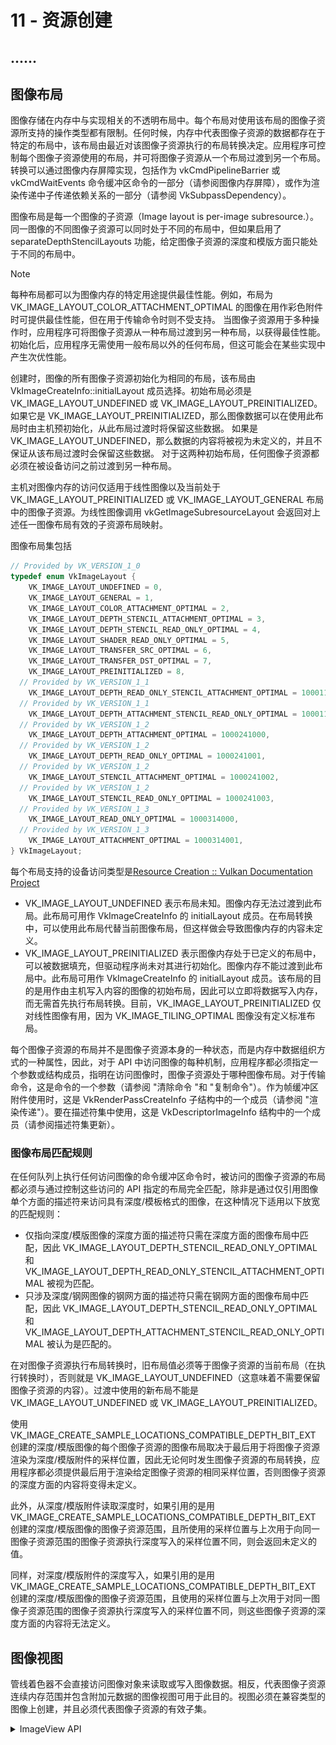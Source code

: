 # 11 - 资源创建

## ......

## 图像布局

图像存储在内存中与实现相关的不透明布局中。每个布局对使用该布局的图像子资源所支持的操作类型都有限制。任何时候，内存中代表图像子资源的数据都存在于特定的布局中，该布局由最近对该图像子资源执行的布局转换决定。应用程序可控制每个图像子资源使用的布局，并可将图像子资源从一个布局过渡到另一个布局。转换可以通过图像内存屏障实现，包括作为 vkCmdPipelineBarrier 或 vkCmdWaitEvents 命令缓冲区命令的一部分（请参阅图像内存屏障），或作为渲染传递中子传递依赖关系的一部分（请参阅 VkSubpassDependency）。

图像布局是每一个图像的子资源（Image layout is per-image subresource.）。同一图像的不同图像子资源可以同时处于不同的布局中，但如果启用了 separateDepthStencilLayouts 功能，给定图像子资源的深度和模版方面只能处于不同的布局中。

> [!note]
> 每种布局都可以为图像内存的特定用途提供最佳性能。例如，布局为 VK_IMAGE_LAYOUT_COLOR_ATTACHMENT_OPTIMAL 的图像在用作彩色附件时可提供最佳性能，但在用于传输命令时则不受支持。
> 当图像子资源用于多种操作时，应用程序可将图像子资源从一种布局过渡到另一种布局，以获得最佳性能。初始化后，应用程序无需使用一般布局以外的任何布局，但这可能会在某些实现中产生次优性能。

创建时，图像的所有图像子资源初始化为相同的布局，该布局由 VkImageCreateInfo::initialLayout 成员选择。初始布局必须是 VK_IMAGE_LAYOUT_UNDEFINED 或 VK_IMAGE_LAYOUT_PREINITIALIZED。
如果它是 VK_IMAGE_LAYOUT_PREINITIALIZED，那么图像数据可以在使用此布局时由主机预初始化，从此布局过渡时将保留这些数据。
如果是 VK_IMAGE_LAYOUT_UNDEFINED，那么数据的内容将被视为未定义的，并且不保证从该布局过渡时会保留这些数据。
对于这两种初始布局，任何图像子资源都必须在被设备访问之前过渡到另一种布局。

主机对图像内存的访问仅适用于线性图像以及当前处于 VK_IMAGE_LAYOUT_PREINITIALIZED 或 VK_IMAGE_LAYOUT_GENERAL 布局中的图像子资源。为线性图像调用 vkGetImageSubresourceLayout 会返回对上述任一图像布局有效的子资源布局映射。

图像布局集包括

```cpp
// Provided by VK_VERSION_1_0
typedef enum VkImageLayout {
    VK_IMAGE_LAYOUT_UNDEFINED = 0,
    VK_IMAGE_LAYOUT_GENERAL = 1,
    VK_IMAGE_LAYOUT_COLOR_ATTACHMENT_OPTIMAL = 2,
    VK_IMAGE_LAYOUT_DEPTH_STENCIL_ATTACHMENT_OPTIMAL = 3,
    VK_IMAGE_LAYOUT_DEPTH_STENCIL_READ_ONLY_OPTIMAL = 4,
    VK_IMAGE_LAYOUT_SHADER_READ_ONLY_OPTIMAL = 5,
    VK_IMAGE_LAYOUT_TRANSFER_SRC_OPTIMAL = 6,
    VK_IMAGE_LAYOUT_TRANSFER_DST_OPTIMAL = 7,
    VK_IMAGE_LAYOUT_PREINITIALIZED = 8,
  // Provided by VK_VERSION_1_1
    VK_IMAGE_LAYOUT_DEPTH_READ_ONLY_STENCIL_ATTACHMENT_OPTIMAL = 1000117000,
  // Provided by VK_VERSION_1_1
    VK_IMAGE_LAYOUT_DEPTH_ATTACHMENT_STENCIL_READ_ONLY_OPTIMAL = 1000117001,
  // Provided by VK_VERSION_1_2
    VK_IMAGE_LAYOUT_DEPTH_ATTACHMENT_OPTIMAL = 1000241000,
  // Provided by VK_VERSION_1_2
    VK_IMAGE_LAYOUT_DEPTH_READ_ONLY_OPTIMAL = 1000241001,
  // Provided by VK_VERSION_1_2
    VK_IMAGE_LAYOUT_STENCIL_ATTACHMENT_OPTIMAL = 1000241002,
  // Provided by VK_VERSION_1_2
    VK_IMAGE_LAYOUT_STENCIL_READ_ONLY_OPTIMAL = 1000241003,
  // Provided by VK_VERSION_1_3
    VK_IMAGE_LAYOUT_READ_ONLY_OPTIMAL = 1000314000,
  // Provided by VK_VERSION_1_3
    VK_IMAGE_LAYOUT_ATTACHMENT_OPTIMAL = 1000314001,
} VkImageLayout;
```

每个布局支持的设备访问类型是[Resource Creation :: Vulkan Documentation Project](https://docs.vulkan.org/spec/latest/chapters/resources.html#resources-image-layouts)

- VK_IMAGE_LAYOUT_UNDEFINED 表示布局未知。图像内存无法过渡到此布局。此布局可用作 VkImageCreateInfo 的 initialLayout 成员。在布局转换中，可以使用此布局代替当前图像布局，但这样做会导致图像内存的内容未定义。
- VK_IMAGE_LAYOUT_PREINITIALIZED 表示图像内存处于已定义的布局中，可以被数据填充，但驱动程序尚未对其进行初始化。图像内存不能过渡到此布局中。此布局可用作 VkImageCreateInfo 的 initialLayout 成员。该布局的目的是用作由主机写入内容的图像的初始布局，因此可以立即将数据写入内存，而无需首先执行布局转换。目前，VK_IMAGE_LAYOUT_PREINITIALIZED 仅对线性图像有用，因为 VK_IMAGE_TILING_OPTIMAL 图像没有定义标准布局。

每个图像子资源的布局并不是图像子资源本身的一种状态，而是内存中数据组织方式的一种属性，因此，对于 API 中访问图像的每种机制，应用程序都必须指定一个参数或结构成员，指明在访问图像时，图像子资源处于哪种图像布局。对于传输命令，这是命令的一个参数（请参阅 "清除命令 "和 "复制命令"）。作为帧缓冲区附件使用时，这是 VkRenderPassCreateInfo 子结构中的一个成员（请参阅 "渲染传递"）。要在描述符集中使用，这是 VkDescriptorImageInfo 结构中的一个成员（请参阅描述符集更新）。

### 图像布局匹配规则

在任何队列上执行任何访问图像的命令缓冲区命令时，被访问的图像子资源的布局都必须与通过控制这些访问的 API 指定的布局完全匹配，除非是通过仅引用图像单个方面的描述符来访问具有深度/模板格式的图像，在这种情况下适用以下放宽的匹配规则：

- 仅指向深度/模版图像的深度方面的描述符只需在深度方面的图像布局中匹配，因此 VK_IMAGE_LAYOUT_DEPTH_STENCIL_READ_ONLY_OPTIMAL 和 VK_IMAGE_LAYOUT_DEPTH_READ_ONLY_STENCIL_ATTACHMENT_OPTIMAL 被视为匹配。
- 只涉及深度/钢网图像的钢网方面的描述符只需在钢网方面的图像布局中匹配，因此 VK_IMAGE_LAYOUT_DEPTH_STENCIL_READ_ONLY_OPTIMAL 和 VK_IMAGE_LAYOUT_DEPTH_ATTACHMENT_STENCIL_READ_ONLY_OPTIMAL 被认为是匹配的。

在对图像子资源执行布局转换时，旧布局值必须等于图像子资源的当前布局（在执行转换时），否则就是 VK_IMAGE_LAYOUT_UNDEFINED（这意味着不需要保留图像子资源的内容）。过渡中使用的新布局不能是 VK_IMAGE_LAYOUT_UNDEFINED 或 VK_IMAGE_LAYOUT_PREINITIALIZED。

使用 VK_IMAGE_CREATE_SAMPLE_LOCATIONS_COMPATIBLE_DEPTH_BIT_EXT 创建的深度/模版图像的每个图像子资源的图像布局取决于最后用于将图像子资源渲染为深度/模版附件的采样位置，因此无论何时发生图像子资源的布局转换，应用程序都必须提供最后用于渲染给定图像子资源的相同采样位置，否则图像子资源的深度方面的内容将变得未定义。

此外，从深度/模版附件读取深度时，如果引用的是用 VK_IMAGE_CREATE_SAMPLE_LOCATIONS_COMPATIBLE_DEPTH_BIT_EXT 创建的深度/模版图像的图像子资源范围，且所使用的采样位置与上次用于向同一图像子资源范围的图像子资源执行深度写入的采样位置不同，则会返回未定义的值。

同样，对深度/模版附件的深度写入，如果引用的是用 VK_IMAGE_CREATE_SAMPLE_LOCATIONS_COMPATIBLE_DEPTH_BIT_EXT 创建的深度/模版图像的图像子资源范围，且使用的采样位置与上次用于对同一图像子资源范围的图像子资源执行深度写入的采样位置不同，则这些图像子资源的深度方面的内容将无法定义。

## 图像视图

管线着色器不会直接访问图像对象来读取或写入图像数据。相反，代表图像子资源连续内存范围并包含附加元数据的图像视图可用于此目的。视图必须在兼容类型的图像上创建，并且必须代表图像子资源的有效子集。

<details>
<summary>ImageView API</summary>
图像视图由 VkImageView 句柄表示：

```cpp
// Provided by VK_VERSION_1_0
VK_DEFINE_NON_DISPATCHABLE_HANDLE(VkImageView)
```

VK_REMAINING_ARRAY_LAYERS 是一个特殊的常量值，用于图像视图，表示图像中基底层之后的所有剩余数组层都应包含在视图中。

```cpp
#define VK_REMAINING_ARRAY_LAYERS         (~0U)
```

VK_REMAINING_MIP_LEVELS 是一个特殊的常量值，用于图像视图，表示图像中在基本级别之后的所有剩余 mipmap 级别都应包含在视图中。

```cpp
#define VK_REMAINING_MIP_LEVELS           (~0U)
```

可创建的图像视图类型有

```cpp
// Provided by VK_VERSION_1_0
typedef enum VkImageViewType {
    VK_IMAGE_VIEW_TYPE_1D = 0,
    VK_IMAGE_VIEW_TYPE_2D = 1,
    VK_IMAGE_VIEW_TYPE_3D = 2,
    VK_IMAGE_VIEW_TYPE_CUBE = 3,
    VK_IMAGE_VIEW_TYPE_1D_ARRAY = 4,
    VK_IMAGE_VIEW_TYPE_2D_ARRAY = 5,
    VK_IMAGE_VIEW_TYPE_CUBE_ARRAY = 6,
} VkImageViewType;
```

创建图像视图，调用：

```cpp
// Provided by VK_VERSION_1_0
VkResult vkCreateImageView(
    VkDevice                                    device,
    const VkImageViewCreateInfo*                pCreateInfo,
    const VkAllocationCallbacks*                pAllocator,
    VkImageView*                                pView);
```

- device 是创建图像视图的逻辑设备。
- pCreateInfo 是指向 VkImageViewCreateInfo 结构的指针，该结构包含用于创建图像视图的参数。
- pAllocator 控制主机内存分配，详见内存分配章节。
- pView 是指向 VkImageView 句柄的指针，生成的图像视图对象将返回到该句柄中。

VkImageViewCreateInfo 结构定义如下：

```cpp
// Provided by VK_VERSION_1_0
typedef struct VkImageViewCreateInfo {
    VkStructureType            sType;
    const void*                pNext;
    VkImageViewCreateFlags     flags;
    VkImage                    image;
    VkImageViewType            viewType;
    VkFormat                   format;
    VkComponentMapping         components;
    VkImageSubresourceRange    subresourceRange;
} VkImageViewCreateInfo;
```

- sType 是标识此结构的 VkStructureType 值。
- pNext 是 NULL 或指向扩展此结构的结构的指针。
- flags 是 VkImageViewCreateFlagBits 的位掩码，用于指定图像视图的其他参数。
- image 是将在其上创建视图的 VkImage。
- viewType 是一个 VkImageViewType 值，指定图像视图的类型。
- format 是一个 VkFormat，指定用于解释图像像素块的格式和类型。
- components 是一个 VkComponentMapping 结构，用于指定颜色分量（或深度分量或模板分量转换为颜色分量后的分量）的重新映射。
- subresourceRange 是一个 VkImageSubresourceRange 结构，用于选择视图可访问的 mipmap 层和数组层集合。

视图继承了部分图像创建参数。特别是，图像视图创建会继承隐式参数 usage，该参数指定了图像视图允许使用的用途，默认情况下，在图像创建时使用 VkImageCreateInfo 中指定的相应用途参数值。可以通过在 pNext 链中添加 VkImageViewUsageCreateInfo 结构来覆盖隐式用法，但视图用法必须是图像用法的子集。如果图像具有深度模版格式，并且是通过 VkImageCreateInfo 的 pNext 链中包含的 VkImageStencilUsageCreateInfo 结构创建的，则会根据提供的 subresource.aspectMask 计算用法（usage）：

- 如果 aspectMask 只包括 VK_IMAGE_ASPECT_STENCIL_BIT，则隐式用法（usage）等于 VkImageStencilUsageCreateInfo::stencilUsage。
- 如果 aspectMask 只包含 VK_IMAGE_ASPECT_DEPTH_BIT，隐式用法（usage）等于 VkImageCreateInfo::usage。
- 如果 aspectMask 中包含两个方面，隐式用法（usage）等于 VkImageCreateInfo::usage 和 VkImageStencilUsageCreateInfo::stencilUsage 的交集。

如果图像是三维图像，可通过在 pNext 链中添加 VkImageViewSlicedCreateInfoEXT 将其 Z 范围限制为子集。

如果图像是使用 VK_IMAGE_CREATE_MUTABLE_FORMAT_BIT 标记创建的，且图像格式不是多平面的，则格式可以与图像格式不同，但如果图像是在没有使用 VK_IMAGE_CREATE_BLOCK_TEXEL_VIEW_COMPATIBLE_BIT 标记的情况下创建的，且两者不相等，则必须兼容。图像格式兼容性在格式兼容性类部分进行了定义。无论采用何种格式，兼容格式的视图都将具有相同的像素坐标和内存位置映射，只有位模式的解释会发生变化。

如果图像是以多平面格式创建的，且图像视图的宽高比掩码（aspectMask）为 VK_IMAGE_ASPECT_PLANE_0_BIT、VK_IMAGE_ASPECT_PLANE_1_BIT 或 VK_IMAGE_ASPECT_PLANE_2_BIT，则视图的宽高比掩码在用作帧缓冲附件时将被视为等同于 VK_IMAGE_ASPECT_COLOR_BIT。

> [!note]
> 用于一种视图格式的值在通过不同格式写入或读取时可能无法完全保留。例如，通过浮点格式视图写入或读取的整数值，如果其位模式恰好是浮点反规范或 NaN，则可能会被刷新或规范化。同样，通过带符号的归一化格式写入的数值，如果其位模式正好等于-2^b，则可以按照从归一化定点到浮点的转换中的描述，将其改为-2^b + 1。

如果图像是使用 VK_IMAGE_CREATE_BLOCK_TEXEL_VIEW_COMPATIBLE_BIT 标志创建的，格式必须与上述图像格式兼容；或者必须是未压缩格式，在这种情况下，格式必须与图像格式的尺寸兼容。在这种情况下，生成的图像视图的像素尺寸等于所选 mip 级别的尺寸除以压缩后的像素块尺寸，然后四舍五入。

VkComponentMapping 组件成员描述了从图像组件到着色器图像指令返回的矢量组件的重映射。对于存储图像描述符、输入附件描述符、帧缓冲器附件以及任何与组合图像采样器一起使用的 VkImageView（该采样器可启用采样器 $Y'C_B C_R$ 转换），该重新映射都必须是标识转换。

如果图像视图要与支持采样器 $Y'C_B C_R$ 转换的采样器一起使用，则必须在 VkImageViewCreateInfo 的 pNext 链中包含的 VkSamplerYcbcrConversionInfo 中向 vkCreateImageView 传递一个与创建采样器所用的 VkSamplerYcbcrConversion 类型相同的定义对象。相反，如果向 vkCreateImageView 传递了 VkSamplerYcbcrConversion 对象，则在对图像进行采样时必须使用定义相同的 VkSamplerYcbcrConversion 对象。

如果图像具有多平面格式，subresourceRange.aspectMask 为 VK_IMAGE_ASPECT_COLOR_BIT，且用途包括 VK_IMAGE_USAGE_SAMPLED_BIT，则格式必须与图像格式相同，且与图像视图一起使用的采样器必须启用采样器 $Y'C_B C_R$ 转换。

在视频编码操作中使用此类图像时，采样器 $Y'C_B C_R$ 转换不起作用。

如果图像是使用 VK_IMAGE_CREATE_MUTABLE_FORMAT_BIT 创建的，且图像具有多平面格式，并且 subresourceRange.aspectMask 为 VK_IMAGE_CREATE_MUTABLE_FORMAT_BIT 时，采样器 $Y'C_B C_R$ 转换将不会生效。 aspectMask 为 VK_IMAGE_ASPECT_PLANE_0_BIT、VK_IMAGE_ASPECT_PLANE_1_BIT 或 VK_IMAGE_ASPECT_PLANE_2_BIT，格式必须与图像的相应平面兼容，并且与图像视图一起使用的采样器不能启用采样器 $Y'C_B C_R$ 转换。单平面图像视图的宽度和高度必须根据多平面图像的尺寸，按照所列的平面兼容性方式导出。

图像平面的任何视图都将具有与色彩方面的组件所使用的相同的纹理元（texel）坐标和内存位置之间的映射，但须遵守纹理元（texel）坐标与低分辨率平面之间的相关公式（如色度重建中所述）。也就是说，如果 R 平面或 B 平面的分辨率相对于多平面图像的 G 平面有所降低，则图像视图将使用降低分辨率平面的（u_plane, v_plane）非规范化坐标进行操作，这些坐标所访问的内存位置与色彩方面的（u_color, v_color）非规范化坐标相同，而色彩方面的色度重建操作将在相同的（u_plane, v_plane）或（i_plane, j_plane）坐标上进行。

>[!note] Texel 纹理元
>![](https://img-blog.csdn.net/20170315165913210)

表 1. 图像类型和图像视图类型兼容性要求
![](pic/Pasted%20image%2020240703113228.png)

可以在 VkImageViewCreateInfo::flags 中设置的位有

```cpp
// Provided by VK_VERSION_1_0
typedef enum VkImageViewCreateFlagBits {
  // Provided by VK_EXT_fragment_density_map
    VK_IMAGE_VIEW_CREATE_FRAGMENT_DENSITY_MAP_DYNAMIC_BIT_EXT = 0x00000001,
  // Provided by VK_EXT_descriptor_buffer
    VK_IMAGE_VIEW_CREATE_DESCRIPTOR_BUFFER_CAPTURE_REPLAY_BIT_EXT = 0x00000004,
  // Provided by VK_EXT_fragment_density_map2
    VK_IMAGE_VIEW_CREATE_FRAGMENT_DENSITY_MAP_DEFERRED_BIT_EXT = 0x00000002,
} VkImageViewCreateFlagBits;
```

- VK_IMAGE_VIEW_CREATE_FRAGMENT_DENSITY_MAP_DYNAMIC_BIT_EXT 指定在 VK_PIPELINE_STAGE_FRAGMENT_DENSITY_PROCESS_BIT_EXT 期间由设备读取片段密度映射。
- VK_IMAGE_VIEW_CREATE_FRAGMENT_DENSITY_MAP_DEFERRED_BIT_EXT 指定片段密度贴图将在 vkEndCommandBuffer 期间由主机读取，用于记录渲染传递的主命令缓冲区。
- VK_IMAGE_VIEW_CREATE_DESCRIPTOR_BUFFER_CAPTURE_REPLAY_BIT_EXT 指定图像视图可在捕获和重放时与描述符缓冲区一起使用（例如用于轨迹捕获和重放），详情请参阅 VkOpaqueCaptureDescriptorDataCreateInfoEXT。

```cpp
// Provided by VK_VERSION_1_0
typedef VkFlags VkImageViewCreateFlags;
```

VkImageViewCreateFlags 是一种位掩码类型，用于设置零个或多个 VkImageViewCreateFlagBits 的掩码。

通过在 VkImageViewCreateInfo 的 pNext 链中添加一个 VkImageViewUsageCreateInfo 结构，创建的图像视图的使用集可与父图像的使用标志相比受到限制。

</details>
